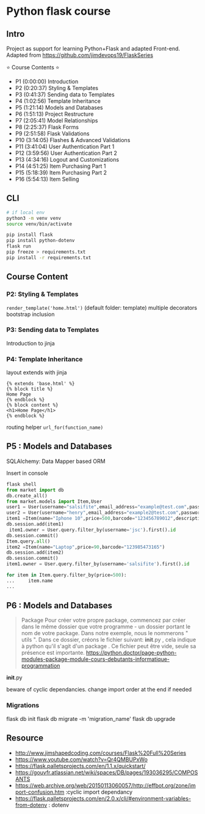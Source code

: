 # Python flask course

## Intro

Project as support for learning Python+Flask and adapted Front-end.  
Adapted from <https://github.com/jimdevops19/FlaskSeries>

⭐️ Course Contents ⭐️

- P1  (0:00:00) Introduction
- P2  (0:20:37) Styling & Templates
- P3  (0:41:37) Sending data to Templates
- P4  (1:02:56) Template Inheritance
- P5  (1:21:14) Models and Databases
- P6  (1:51:13) Project Restructure
- P7  (2:05:41) Model Relationships
- P8  (2:25:37) Flask Forms
- P9  (2:51:58) Flask Validations
- P10 (3:14:05) Flashes & Advanced Validations
- P11 (3:41:04) User Authentication Part 1
- P12 (3:59:56) User Authentication Part 2
- P13 (4:34:16) Logout and Customizations
- P14 (4:51:25) Item Purchasing Part 1
- P15 (5:18:39) Item Purchasing Part 2
- P16 (5:54:13) Item Selling

## CLI

```bash
# if local env 
python3 -m venv venv
source venv/bin/activate

pip install flask
pip install python-dotenv
flask run
pip freeze > requirements.txt
pip install -r requirements.txt

```

## Course Content

### P2: Styling & Templates

`render_template('home.html')` (default folder: template)
multiple decorators
bootstrap inclusion

### P3: Sending data to Templates

Introduction to jinja

### P4: Template Inheritance

layout extends with jinja

```jinja
{% extends 'base.html' %}
{% block title %}
Home Page
{% endblock %}
{% block content %}
<h1>Home Page</h1>
{% endblock %}
```

routing helper `url_for(function_name)`

## P5 : Models and Databases

SQLAlchemy: Data Mapper based ORM

Insert in console

```python
flask shell
from market import db
db.create_all()
from market.models import Item,User
user1 = User(username="salsifite",email_address="example@test.com",password_hash="123456789012",budget=900)
user2 = User(username="henry",email_address="example2@test.com",password_hash="123456789012",budget=900)
item1 =Item(name="Iphone 10",price=500,barcode="123456789012",description='desc')
db.session.add(item1)
 item1.owner = User.query.filter_by(username='jsc').first().id
db.session.commit()
Item.query.all()
item2 =Item(name="Laptop",price=90,barcode="123985473165")
db.session.add(item2)
db.session.commit()
item1.owner = User.query.filter_by(username='salsifite').first().id

for item in Item.query.filter_by(price=500):
...     item.name
... 
```

## P6 : Models and Databases

>Package 
>Pour créer votre propre package, commencez par créer dans le même dossier que votre programme - un dossier portant le nom de votre package. Dans notre exemple, nous le nommerons " utils ".
>Dans ce dossier, créons le fichier suivant: __init__.py , cela indique à python qu'il s'agit d'un package . Ce fichier peut être vide, seule sa présence est importante. 
> <https://python.doctor/page-python-modules-package-module-cours-debutants-informatique-programmation>

__init__.py

beware of cyclic dependancies. change import order at the end if needed

### Migrations

flask db init
flask db migrate -m 'migration_name'
flask db upgrade


## Resource

- <http://www.jimshapedcoding.com/courses/Flask%20Full%20Series>
- <https://www.youtube.com/watch?v=Qr4QMBUPxWo>
- <https://flask.palletsprojects.com/en/1.1.x/quickstart/>
- <https://gouvfr.atlassian.net/wiki/spaces/DB/pages/193036295/COMPOSANTS>
- <https://web.archive.org/web/20150113060057/http://effbot.org/zone/import-confusion.htm> :cyclic import dependancy
- <https://flask.palletsprojects.com/en/2.0.x/cli/#environment-variables-from-dotenv> : dotenv
